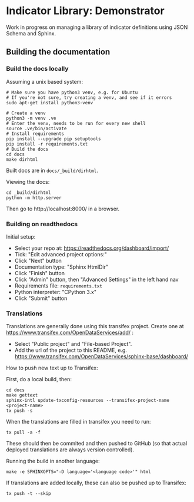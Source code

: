 # Indicator Library: Demonstrator

Work in progress on managing a library of indicator definitions using JSON Schema and Sphinx. 


## Building the documentation

### Build the docs locally
  
Assuming a unix based system:

```
# Make sure you have python3 venv, e.g. for Ubuntu
# If you're not sure, try creating a venv, and see if it errors
sudo apt-get install python3-venv

# Create a venv
python3 -m venv .ve    
# Enter the venv, needs to be run for every new shell
source .ve/bin/activate
# Install requirements
pip install --upgrade pip setuptools
pip install -r requirements.txt
# Build the docs
cd docs
make dirhtml
```

Built docs are in `docs/_build/dirhtml`.


Viewing the docs:
```
cd _build/dirhtml
python -m http.server
```

Then go to http://localhost:8000/ in a browser.


### Building on readthedocs

Initial setup:

* Select your repo at: https://readthedocs.org/dashboard/import/
* Tick: "Edit advanced project options:"
* Click "Next" button
* Documentation type: "Sphinx HtmlDir"
* Click "Finish" button
* Click "Admin" button, then "Advanced Settings" in the left hand nav
* Requirements file: `requirements.txt`
* Python interpreter: "CPython 3.x"
* Click "Submit" button



### Translations

Translations are generally done using this transifex project.
Create one at https://www.transifex.com/OpenDataServices/add/ :
* Select "Public project" and "File-based Project".
* Add the url of the project to this README, e.g. https://www.transifex.com/OpenDataServices/sphinx-base/dashboard/

How to push new text up to Transifex:

First, do a local build, then:

```
cd docs
make gettext
sphinx-intl update-txconfig-resources --transifex-project-name <project-name>
tx push -s
```

When the translations are filled in transifex you need to run:

```
tx pull -a -f
```

These should then be commited and then pushed to GitHub (so that actual
deployed translations are always version controlled).

Running the build in another language:

```
make -e SPHINXOPTS="-D language='<language code>'" html
```

If translations are added locally, these can also be pushed up to Transifex:

```
tx push -t --skip
```
